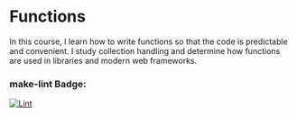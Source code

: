 # Functions
In this course, I learn how to write functions so that the code is predictable and convenient. I study collection handling and determine how functions are used in libraries and modern web frameworks.

### make-lint Badge:

[![Lint](https://github.com/DamirFM/Functions/workflows/make-lint/badge.svg)](https://github.com/DamirFM/Functions/actions)
